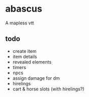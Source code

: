 # abascus

A mapless vtt

## todo

- create item
- item details
- revealed elements
- timers
- npcs
- assign damage for dm
- hirelings
- cart & horse slots (with hirelings?)
